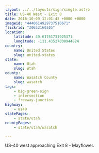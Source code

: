 ```yaml
---
layout: ../../layouts/sign/single.astro
title: US-40 West - Exit 8
date: 2016-10-09 12:01:43 +0000 +0000
imageid: "4440614929737510671"
flickrid: "30652160205"
location:
    latitude: 40.61761731925371
    longitude: -111.43527030944824
country:
    name: United States
    slug: united-states
state:
    name: Utah
    slug: utah
county:
    name: Wasatch County
    slug: wasatch
tags:
    - big-green-sign
    - intersection
    - freeway-junction
highway:
    - us40
statePages:
    - state/utah
countyPages:
    - state/utah/wasatch

---
```

US-40 west approaching Exit 8 - Mayflower.